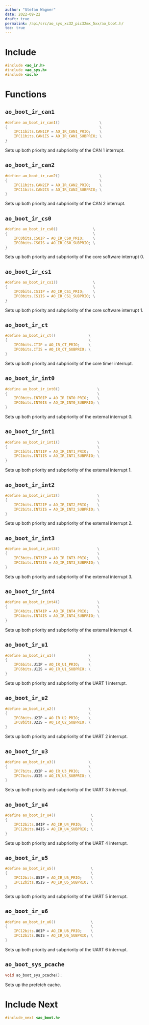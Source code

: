 ```yaml
---
author: "Stefan Wagner"
date: 2022-09-22
draft: true
permalink: /api/src/ao_sys_xc32_pic32mx_5xx/ao_boot.h/
toc: true
---
```


# Include

```c
#include <ao_ir.h>
#include <ao_sys.h>
#include <xc.h>
```

# Functions

## `ao_boot_ir_can1`

```c
#define ao_boot_ir_can1()                  \
{                                          \
    IPC11bits.CAN1IP = AO_IR_CAN1_PRIO;    \
    IPC11bits.CAN1IS = AO_IR_CAN1_SUBPRIO; \
}
```

Sets up both priority and subpriority of the CAN 1 interrupt.

## `ao_boot_ir_can2`

```c
#define ao_boot_ir_can2()                  \
{                                          \
    IPC11bits.CAN2IP = AO_IR_CAN2_PRIO;    \
    IPC11bits.CAN2IS = AO_IR_CAN2_SUBPRIO; \
}
```

Sets up both priority and subpriority of the CAN 2 interrupt.

## `ao_boot_ir_cs0`

```c
#define ao_boot_ir_cs0()                \
{                                       \
    IPC0bits.CS0IP = AO_IR_CS0_PRIO;    \
    IPC0bits.CS0IS = AO_IR_CS0_SUBPRIO; \
}
```

Sets up both priority and subpriority of the core software interrupt 0.

## `ao_boot_ir_cs1`

```c
#define ao_boot_ir_cs1()                \
{                                       \
    IPC0bits.CS1IP = AO_IR_CS1_PRIO;    \
    IPC0bits.CS1IS = AO_IR_CS1_SUBPRIO; \
}
```

Sets up both priority and subpriority of the core software interrupt 1.

## `ao_boot_ir_ct`

```c
#define ao_boot_ir_ct()               \
{                                     \
    IPC0bits.CTIP = AO_IR_CT_PRIO;    \
    IPC0bits.CTIS = AO_IR_CT_SUBPRIO; \
}
```

Sets up both priority and subpriority of the core timer interrupt.

## `ao_boot_ir_int0`

```c
#define ao_boot_ir_int0()                 \
{                                         \
    IPC0bits.INT0IP = AO_IR_INT0_PRIO;    \
    IPC0bits.INT0IS = AO_IR_INT0_SUBPRIO; \
}
```

Sets up both priority and subpriority of the external interrupt 0.

## `ao_boot_ir_int1`

```c
#define ao_boot_ir_int1()                 \
{                                         \
    IPC1bits.INT1IP = AO_IR_INT1_PRIO;    \
    IPC1bits.INT1IS = AO_IR_INT1_SUBPRIO; \
}
```

Sets up both priority and subpriority of the external interrupt 1.

## `ao_boot_ir_int2`

```c
#define ao_boot_ir_int2()                 \
{                                         \
    IPC2bits.INT2IP = AO_IR_INT2_PRIO;    \
    IPC2bits.INT2IS = AO_IR_INT2_SUBPRIO; \
}
```

Sets up both priority and subpriority of the external interrupt 2.

## `ao_boot_ir_int3`

```c
#define ao_boot_ir_int3()                 \
{                                         \
    IPC3bits.INT3IP = AO_IR_INT3_PRIO;    \
    IPC3bits.INT3IS = AO_IR_INT3_SUBPRIO; \
}
```

Sets up both priority and subpriority of the external interrupt 3.

## `ao_boot_ir_int4`

```c
#define ao_boot_ir_int4()                 \
{                                         \
    IPC4bits.INT4IP = AO_IR_INT4_PRIO;    \
    IPC4bits.INT4IS = AO_IR_INT4_SUBPRIO; \
}
```

Sets up both priority and subpriority of the external interrupt 4.

## `ao_boot_ir_u1`

```c
#define ao_boot_ir_u1()               \
{                                     \
    IPC6bits.U1IP = AO_IR_U1_PRIO;    \
    IPC6bits.U1IS = AO_IR_U1_SUBPRIO; \
}
```

Sets up both priority and subpriority of the UART 1 interrupt.

## `ao_boot_ir_u2`

```c
#define ao_boot_ir_u2()               \
{                                     \
    IPC8bits.U2IP = AO_IR_U2_PRIO;    \
    IPC8bits.U2IS = AO_IR_U2_SUBPRIO; \
}
```

Sets up both priority and subpriority of the UART 2 interrupt.

## `ao_boot_ir_u3`

```c
#define ao_boot_ir_u3()               \
{                                     \
    IPC7bits.U3IP = AO_IR_U3_PRIO;    \
    IPC7bits.U3IS = AO_IR_U3_SUBPRIO; \
}
```

Sets up both priority and subpriority of the UART 3 interrupt.

## `ao_boot_ir_u4`

```c
#define ao_boot_ir_u4()                \
{                                      \
    IPC12bits.U4IP = AO_IR_U4_PRIO;    \
    IPC12bits.U4IS = AO_IR_U4_SUBPRIO; \
}
```

Sets up both priority and subpriority of the UART 4 interrupt.

## `ao_boot_ir_u5`

```c
#define ao_boot_ir_u5()                \
{                                      \
    IPC12bits.U5IP = AO_IR_U5_PRIO;    \
    IPC12bits.U5IS = AO_IR_U5_SUBPRIO; \
}
```

Sets up both priority and subpriority of the UART 5 interrupt.

## `ao_boot_ir_u6`

```c
#define ao_boot_ir_u6()                \
{                                      \
    IPC12bits.U6IP = AO_IR_U6_PRIO;    \
    IPC12bits.U6IS = AO_IR_U6_SUBPRIO; \
}
```

Sets up both priority and subpriority of the UART 6 interrupt.

## `ao_boot_sys_pcache`

```c
void ao_boot_sys_pcache();
```

Sets up the prefetch cache.

# Include Next

```c
#include_next <ao_boot.h>
```
